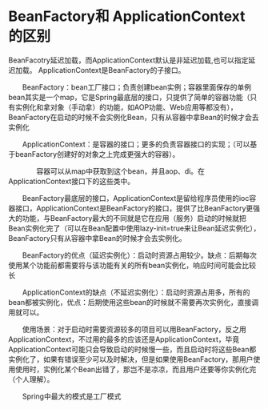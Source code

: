 # BeanFactory和 ApplicationContext 的区别
BeanFacotry延迟加载，而ApplicationContext默认是非延迟加载,也可以指定延迟加载。
        ApplicationContext是BeanFactory的子接口。

　　BeanFactory：bean工厂接口；负责创建bean实例；容器里面保存的单例bean其实是一个map，它是Spring最底层的接口，只提供了简单的容器功能（只有实例化和拿对象（手动拿）的功能，如AOP功能、Web应用等都没有），BeanFactory在启动的时候不会实例化Bean，只有从容器中拿Bean的时候才会去实例化

　　ApplicationContext：是容器的接口；更多的负责容器接口的实现；（可以基于beanFactory创建好的对象之上完成更强大的容器）。

　　　　容器可以从map中获取到这个bean，并且aop、di。在ApplicationContext接口下的这些类中。

　　BeanFactory最底层的接口，ApplicationContext是留给程序员使用的ioc容器接口，ApplicationContext是BeanFactory的接口，提供了比BeanFactory更强大的功能，与BeanFactory最大的不同就是它在应用（服务）启动的时候就把Bean实例化完了（可以在Bean配置中使用lazy-init=true来让Bean延迟实例化），BeanFactory只有从容器中拿Bean的时候才会去实例化。

　　BeanFactory的优点（延迟实例化）：启动时资源占用较少。缺点：后期每次使用某个功能前都需要将与该功能有关的所有bean实例化，响应时间可能会比较长

　　ApplicationContext的缺点（不延迟实例化）：启动时资源占用多，所有的bean都被实例化，优点：后期使用这些bean的时候就不需要再次实例化，直接调用就可以。

　　使用场景：对于启动时需要资源较多的项目可以用BeanFactory，反之用ApplicationContext，不过用的最多的应该还是ApplicationContext，毕竟ApplicationContext可能只会导致启动的时候慢一些，而且启动时将这些Bean都实例化了，如果有错误至少可以及时解决，但是如果使用BeanFactory，那用户使用使用时，实例化某个Bean出错了，那岂不是凉凉，而且用户还要等你实例化完（个人理解）。

　　Spring中最大的模式是工厂模式